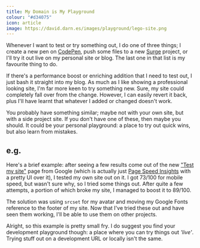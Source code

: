 ```yaml
---
title: My Domain is My Playground
colour: "#d34075"
icon: article
image: https://david.darn.es/images/playground/lego-site.png
---
```


Whenever I want to test or try something out, I do one of three things; I create a new pen on [CodePen](http://codepen.io/), push some files to a new [Surge](https://surge.sh/) project, or I'll try it out live on my personal site or blog. The last one in that list is my favourite thing to do.

<!-- more -->

If there's a performance boost or enriching addition that I need to test out, I just bash it straight into my blog. As much as I like showing a professional looking site, I'm far more keen to try something new. Sure, my site could completely fall over from the change. However, I can easily revert it back, plus I'll have learnt that whatever I added or changed doesn't work.

You probably have something similar; maybe not with your own site, but with a side project site. If you don't have one of these, then maybe you should. It could be your personal playground: a place to try out quick wins, but also learn from mistakes.

## e.g.

Here's a brief example: after seeing a few results come out of the new ["Test my site"](https://testmysite.thinkwithgoogle.com/) page from Google (which is actually just [Page Speed Insights](https://developers.google.com/speed/pagespeed/insights/) with a pretty UI over it), I tested my own site out on it. I got 73/100 for mobile speed, but wasn't sure why, so I tried some things out. After quite a few attempts, a portion of which broke my site, I managed to boost it to 89/100.

The solution was using `srcset` for my avatar and moving my Google Fonts reference to the footer of my site. Now that I've tried these out and have seen them working, I'll be able to use them on other projects.

Alright, so this example is pretty small fry. I do suggest you find your development playground though: a place where you can try things out _'live'_. Trying stuff out on a development URL or locally isn't the same.
